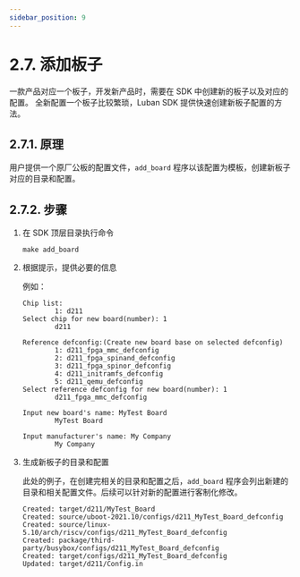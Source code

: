 ```yaml
---
sidebar_position: 9
---
```

# 2.7. 添加板子

一款产品对应一个板子，开发新产品时，需要在 SDK 中创建新的板子以及对应的配置。 全新配置一个板子比较繁琐，Luban SDK 提供快速创建新板子配置的方法。

## 2.7.1. 原理

用户提供一个原厂公板的配置文件，`add_board` 程序以该配置为模板，创建新板子对应的目录和配置。

## 2.7.2. 步骤

1. 在 SDK 顶层目录执行命令

   ```
   make add_board
   ```

2. 根据提示，提供必要的信息

   例如：

   ```
   Chip list:
           1: d211
   Select chip for new board(number): 1
           d211
   
   Reference defconfig:(Create new board base on selected defconfig)
           1: d211_fpga_mmc_defconfig
           2: d211_fpga_spinand_defconfig
           3: d211_fpga_spinor_defconfig
           4: d211_initramfs_defconfig
           5: d211_qemu_defconfig
   Select reference defconfig for new board(number): 1
           d211_fpga_mmc_defconfig
   
   Input new board's name: MyTest Board
           MyTest Board
   
   Input manufacturer's name: My Company
           My Company
   ```

3. 生成新板子的目录和配置

   此处的例子，在创建完相关的目录和配置之后，`add_board` 程序会列出新建的目录和相关配置文件。后续可以针对新的配置进行客制化修改。

   ```
   Created: target/d211/MyTest_Board
   Created: source/uboot-2021.10/configs/d211_MyTest_Board_defconfig
   Created: source/linux-5.10/arch/riscv/configs/d211_MyTest_Board_defconfig
   Created: package/third-party/busybox/configs/d211_MyTest_Board_defconfig
   Created: target/configs/d211_MyTest_Board_defconfig
   Updated: target/d211/Config.in
   ```